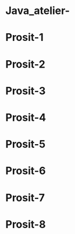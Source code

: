 # Java_atelier-
# Prosit-1
# Prosit-2 
# Prosit-3 
# Prosit-4 
# Prosit-5 
# Prosit-6 
# Prosit-7 
# Prosit-8 
